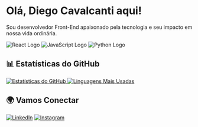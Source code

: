  <!-- in your header -->
<link rel="stylesheet" href="https://cdn.jsdelivr.net/gh/devicons/devicon@latest/devicon.min.css">

<!-- in your body -->
<i class="devicon-devicon-plain"></i>

# Olá, Diego Cavalcanti aqui!

Sou desenvolvedor Front-End apaixonado pela tecnologia e seu impacto em nossa vida ordinária. 

![React Logo](https://reactjs.org/logo-og.png)
![JavaScript Logo](https://upload.wikimedia.org/wikipedia/commons/6/6a/JavaScript-logo.png)
![Python Logo](https://www.python.org/community/logos/python-logo-master-v3-TM.png)

## 📊 Estatísticas do GitHub

<a href="https://github.com/seu-usuario">
  <img src="https://github-readme-stats.vercel.app/api?username=diego-cavalcantii&show_icons=true&theme=radical" alt="Estatísticas do GitHub" />
</a>
<a href="https://github.com/seu-usuario">
  <img src="https://github-readme-stats.vercel.app/api/top-langs/?username=diego-cavalcantii&layout=compact&theme=radical" alt="Linguagens Mais Usadas" />
</a>

## 🌍 Vamos Conectar

[![LinkedIn](https://img.shields.io/badge/LinkedIn-0A66C2?style=for-the-badge&logo=linkedin&logoColor=white)](https://www.linkedin.com/in/diego-silva-cavalcanti-a8b2b91a4/)
[![Instagram](https://img.shields.io/badge/Instagram-E4405F?style=for-the-badge&logo=instagram&logoColor=white)](https://www.instagram.com/diiego_cavalcanti/)


